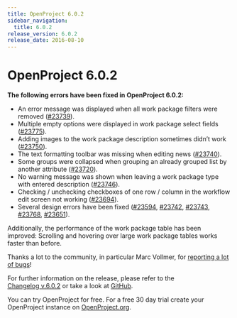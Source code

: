 ```yaml
---
title: OpenProject 6.0.2
sidebar_navigation:
  title: 6.0.2
release_version: 6.0.2
release_date: 2016-08-10
---
```


# OpenProject 6.0.2

**The following errors have been fixed in OpenProject 6.0.2:**

  - An error message was displayed when all work package filters were
    removed
    ([#23739](https://community.openproject.org/wp/23739)).
  - Multiple empty options were displayed in work package select fields
    ([#23775](https://community.openproject.org/wp/23775)).
  - Adding images to the work package description sometimes didn’t work
    ([#23750](https://community.openproject.org/wp/23750)).
  - The text formatting toolbar was missing when editing news
    ([#23740](https://community.openproject.org/wp/23740)).
  - Some groups were collapsed when grouping an already grouped list by
    another attribute
    ([#23720](https://community.openproject.org/wp/23720)).
  - No warning message was shown when leaving a work package type with
    entered description
    ([#23746](https://community.openproject.org/wp/23746)).
  - Checking / unchecking checkboxes of one row / column in the workflow
    edit screen not working
    ([#23694](https://community.openproject.org/wp/23694)).
  - Several design errors have been fixed
    ([#23594](https://community.openproject.org/wp/23594),
    [#23742](https://community.openproject.org/wp/23742),
    [#23743](https://community.openproject.org/wp/23743),
    [#23768](https://community.openproject.org/wp/23768),
    [#23651](https://community.openproject.org/wp/23651)).

Additionally, the performance of the work package table has been improved: Scrolling and hovering over large work package tables works
faster than before.

Thanks a lot to the community, in particular Marc Vollmer, for
[reporting a lot of
bugs](../../../development/report-a-bug/)!

For further information on the release, please refer to the  
[Changelog v.6.0.2](https://community.openproject.org/versions/814) 
or take a look at
[GitHub](https://github.com/opf/openproject/tree/v6.0.2).

You can try OpenProject for free. For a free 30 day trial create your
OpenProject instance on [OpenProject.org](https://openproject.org/).

